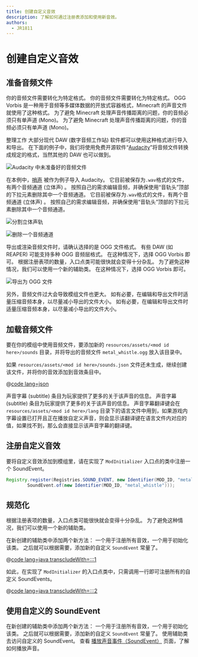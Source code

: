 ```yaml
---
title: 创建自定义音效
description: 了解如何通过注册表添加和使用新音效。
authors:
  - JR1811
---
```


# 创建自定义音效

## 准备音频文件

你的音频文件需要转化为特定格式。 你的音频文件需要转化为特定格式。 OGG Vorbis 是一种用于音频等多媒体数据的开放式容器格式，Minecraft 的声音文件就使用了这种格式。 为了避免 Minecraft 处理声音传播距离的问题，你的音频必须只有单声道 (Mono)。 为了避免 Minecraft 处理声音传播距离的问题，你的音频必须只有单声道 (Mono)。

整理工作 大部分现代 DAW (数字音频工作站) 软件都可以使用这种格式进行导入和导出。 在下面的例子中，我们将使用免费开源软件“[Audacity](https://www.audacityteam.org/)”将音频文件转换成规定的格式，当然其他的 DAW 也可以做到。

![Audacity 中未准备好的音频文件](/assets/develop/sounds/custom_sounds_0.png)

在本例中，[哨声](https://freesound.org/people/strongbot/sounds/568995/) 被作为例子导入 Audacity。 它目前被保存为`.wav`格式的文件，有两个音频通道 (立体声) 。 按照自己的需求编辑音频，并确保使用“音轨头”顶部的下拉元素删除其中一个音频通道。 它目前被保存为`.wav`格式的文件，有两个音频通道 (立体声) 。 按照自己的需求编辑音频，并确保使用“音轨头”顶部的下拉元素删除其中一个音频通道。

![分割立体声轨](/assets/develop/sounds/custom_sounds_1.png)

![删除一个音频通道](/assets/develop/sounds/custom_sounds_2.png)

导出或渲染音频文件时，请确认选择的是 OGG 文件格式。 有些 DAW (如 REAPER) 可能支持多种 OGG 音频层格式。 在这种情况下，选择 OGG Vorbis 即可。 根据注册表项的数量，入口点类可能很快就会变得十分杂乱。 为了避免这种情况，我们可以使用一个新的辅助类。 在这种情况下，选择 OGG Vorbis 即可。

![导出为 OGG 文件](/assets/develop/sounds/custom_sounds_3.png)

另外，音频文件过大会导致模组文件也更大。 如有必要，在编辑和导出文件时适量压缩音频本身，以尽量减小导出的文件大小。 如有必要，在编辑和导出文件时适量压缩音频本身，以尽量减小导出的文件大小。

## 加载音频文件

要在你的模组中使用音频文件，要添加新的 `resources/assets/<mod id here>/sounds` 目录，并将导出的音频文件 `metal_whistle.ogg` 放入该目录中。

如果 `resources/assets/<mod id here>/sounds.json` 文件还未生成，继续创建该文件，并将你的音效添加到音效条目中。

@[code lang=json](@/reference/latest/src/main/resources/assets/fabric-docs-reference/sounds.json)

声音字幕 (subtitle) 条目为玩家提供了更多的关于该声音的信息。 声音字幕 (subtitle) 条目为玩家提供了更多的关于该声音的信息。 声音字幕翻译键会在 `resources/assets/<mod id here>/lang` 目录下的语言文件中用到，如果游戏内字幕设置已打开且正在播放自定义声音，则会显示该翻译键在语言文件内对应的值，如果找不到，那么会直接显示该声音字幕的翻译键。

## 注册自定义音效

要将自定义音效添加到模组里，请在实现了 `ModInitializer` 入口点的类中注册一个 SoundEvent。

```java
Registry.register(Registries.SOUND_EVENT, new Identifier(MOD_ID, "metal_whistle"),
        SoundEvent.of(new Identifier(MOD_ID, "metal_whistle")));
```

## 规范化

根据注册表项的数量，入口点类可能很快就会变得十分杂乱。 为了避免这种情况，我们可以使用一个新的辅助类。

在新创建的辅助类中添加两个新方法： 一个用于注册所有音效，一个用于初始化该类。 之后就可以根据需要，添加新的自定义 `SoundEvent` 常量了。

@[code lang=java transcludeWith=:::1](@/reference/latest/src/main/java/com/example/docs/sound/CustomSounds.java)

如此，在实现了 `ModInitializer` 的入口点类中，只需调用一行即可注册所有的自定义 SoundEvents。

@[code lang=java transcludeWith=:::2](@/reference/latest/src/main/java/com/example/docs/sound/FabricDocsReferenceSounds.java)

## 使用自定义的 SoundEvent

在新创建的辅助类中添加两个新方法： 一个用于注册所有音效，一个用于初始化该类。 之后就可以根据需要，添加新的自定义 `SoundEvent` 常量了。 使用辅助类去访问自定义的 SoundEvent。 查看 [播放声音事件（SoundEvent）](/develop/sounds/using-sounds) 页面，了解如何播放声音。
